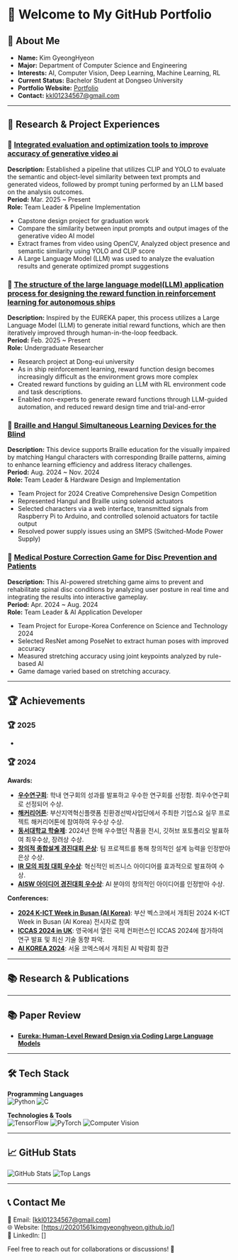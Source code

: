# 👋 Welcome to My GitHub Portfolio

## 🚀 About Me

- **Name:** Kim GyeongHyeon
- **Major:** Department of Computer Science and Engineering
- **Interests:** AI, Computer Vision, Deep Learning, Machine Learning, RL
- **Current Status:** Bachelor Student at Dongseo University
- **Portfolio Website:** [Portfolio](https://20201561kimgyeonghyeon.github.io/)
- **Contact:** kkl01234567@gmail.com

---

## 🌟 Research & Project Experiences

### 🔹 [Integrated evaluation and optimization tools to improve accuracy of generative video ai](https://20201561kimgyeonghyeon.github.io/engineeringfestival/)
**Description:** Established a pipeline that utilizes CLIP and YOLO to evaluate the semantic and object-level similarity between text prompts and generated videos, followed by prompt tuning performed by an LLM based on the analysis outcomes.  
**Period:** Mar. 2025 ~ Present  
**Role:** Team Leader & Pipeline Implementation 
- Capstone design project for graduation work
- Compare the similarity between input prompts and output images of the generative video AI model
- Extract frames from video using OpenCV, Analyzed object presence and semantic similarity using YOLO and CLIP score
- A Large Language Model (LLM) was used to analyze the evaluation results and generate optimized prompt suggestions

### 🔹 [The structure of the large language model(LLM) application process for designing the reward function in reinforcement learning for autonomous ships](https://20201561kimgyeonghyeon.github.io/engineeringfestival/)
**Description:** Inspired by the EUREKA paper, this process utilizes a Large Language Model (LLM) to generate initial reward functions, which are then iteratively improved through human-in-the-loop feedback.  
**Period:** Feb. 2025 ~ Present  
**Role:** Undergraduate Researcher
- Research project at Dong-eui university
- As in ship reinforcement learning, reward function design becomes increasingly difficult as the environment grows more complex
- Created reward functions by guiding an LLM with RL environment code and task descriptions.
- Enabled non-experts to generate reward functions through LLM-guided automation, and reduced reward design time and trial-and-error
  
### 🔹 [Braille and Hangul Simultaneous Learning Devices for the Blind](https://gyeong-hyeonkim.github.io/externelactivity/engineeringfestival/)
**Description:** This device supports Braille education for the visually impaired by matching Hangul characters with corresponding Braille patterns, aiming to enhance learning efficiency and address literacy challenges.  
**Period:** Aug. 2024 ~ Nov. 2024  
**Role:** Team Leader & Hardware Design and Implementation
- Team Project for 2024 Creative Comprehensive Design Competition
- Represented Hangul and Braille using solenoid actuators
- Selected characters via a web interface, transmitted signals from Raspberry Pi to Arduino, and controlled solenoid actuators for tactile output
- Resolved power supply issues using an SMPS (Switched-Mode Power Supply)

### 🔹 [Medical Posture Correction Game for Disc Prevention and Patients](https://gyeong-hyeonkim.github.io/project/ICCAS_Project/)
**Description:** This AI-powered stretching game aims to prevent and rehabilitate spinal disc conditions by analyzing user posture in real time and integrating the results into interactive gameplay.  
**Period:** Apr. 2024 ~ Aug. 2024  
**Role:** Team Leader & AI Application Developer
- Team Project for Europe-Korea Conference on Science and Technology 2024
- Selected ResNet among PoseNet to extract human poses with improved accuracy
- Measured stretching accuracy using joint keypoints analyzed by rule-based AI
- Game damage varied based on stretching accuracy.

---

## 🏆 Achievements

### 🏆 2025
- 

### 🏆 2024

**Awards:**
- **[우수연구회](https://gyeong-hyeonkim.github.io/award/excellentresearchgroup/)**: 학내 연구회의 성과를 발표하고 우수한 연구회를 선정함. 최우수연구회로 선정되어 수상.
- **[해커리어톤](https://gyeong-hyeonkim.github.io/externelactivity/award/careertone/)**: 부산지역혁신플랫폼 친환경선박사업단에서 주최한 기업스요 실무 프로젝트 해커리어톤에 참여하여 우수상 수상.
- **[동서대학교 학술제](https://gyeong-hyeonkim.github.io/award/showmethedongseoai/)**: 2024년 한해 우수했던 작품을 전시, 깃허브 포토폴리오 발표하여 최우수상, 장려상 수상.
- **[창의적 종합설계 경진대회 은상](https://gyeong-hyeonkim.github.io/externelactivity/engineeringfestival/)**: 팀 프로젝트를 통해 창의적인 설계 능력을 인정받아 은상 수상.
- **[IR 모의 피칭 대회 우수상](https://gyeong-hyeonkim.github.io/award/irpitching/)**: 혁신적인 비즈니스 아이디어를 효과적으로 발표하여 수상.
- **[AISW 아이디어 경진대회 우수상](https://gyeong-hyeonkim.github.io/award/ideafestival/)**: AI 분야의 창의적인 아이디어를 인정받아 수상.


**Conferences:**

- **[2024 K-ICT Week in Busan (AI Korea)](https://gyeong-hyeonkim.github.io/conference/ictweek/)**: 부산 벡스코에서 개최된 2024 K-ICT Week in Busan (AI Korea) 전시자로 참여
- **[ICCAS 2024 in UK](https://gyeong-hyeonkim.github.io/project/ICCAS_Project/)**: 영국에서 열린 국제 컨퍼런스인 ICCAS 2024에 참가하여 연구 발표 및 최신 기술 동향 파악.
- **[AI KOREA 2024](https://gyeong-hyeonkim.github.io/conference/AIKOREA/)**: 서울 코엑스에서 개최된 AI 박람회 참관

---

## 📚 Research & Publications

<!--- **Paper Title 1** - [Link to Paper]
- **Paper Title 2** - [Link to Paper]-->

---

## 📚 Paper Review

- **[Eureka: Human-Level Reward Design via Coding Large Language Models](https://docs.google.com/presentation/d/1DNVTrbuXwiMirFCO1JW6XjEazP1D_Bi-nuBfSTT0dWQ/edit?slide=id.g33ef312ebea_0_14#slide=id.g33ef312ebea_0_14)**

---

## 🛠 Tech Stack

**Programming Languages**  
![Python](https://img.shields.io/badge/Python-3776AB?style=for-the-badge&logo=python&logoColor=white) ![C](https://img.shields.io/badge/C-00599C?style=for-the-badge&logo=c&logoColor=white)

**Technologies & Tools**  
![TensorFlow](https://img.shields.io/badge/TensorFlow-FF6F00?style=for-the-badge&logo=tensorflow&logoColor=white) ![PyTorch](https://img.shields.io/badge/PyTorch-EE4C2C?style=for-the-badge&logo=pytorch&logoColor=white) 
![Computer Vision](https://img.shields.io/badge/Computer%20Vision-00599C?style=for-the-badge)

---

## 📈 GitHub Stats

![GitHub Stats](https://github-readme-stats.vercel.app/api?username=20201561KimGyeongHyeon&show_icons=true&theme=radical)
![Top Langs](https://github-readme-stats.vercel.app/api/top-langs/?username=20201561KimGyeongHyeon&layout=compact&theme=radical)

---

## 📞 Contact Me

📧 Email: [kkl01234567@gmail.com]  
🌐 Website: [https://20201561kimgyeonghyeon.github.io/]  
🔗 LinkedIn: []  

Feel free to reach out for collaborations or discussions! 🚀
